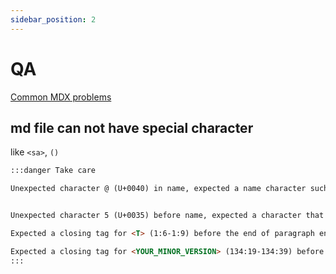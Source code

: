 ```yaml
---
sidebar_position: 2
---
```


# QA


[Common MDX problems](https://docusaurus.io/blog/preparing-your-site-for-docusaurus-v3#common-mdx-problems)
## md file can not have special character
like  `<sa>`, `()`

```md
:::danger Take care

Unexpected character @ (U+0040) in name, expected a name character such as letters, digits, $, or _; whitespace before attributes; or the end of the tag (note: to create a link in MDX, use [text](url))


Unexpected character 5 (U+0035) before name, expected a character that can start a name, such as a letter, $, or _

Expected a closing tag for <T> (1:6-1:9) before the end of paragraph end-tag-mismatch mdast-util-mdx-jsx

Expected a closing tag for <YOUR_MINOR_VERSION> (134:19-134:39) before the end of paragraph
:::
```